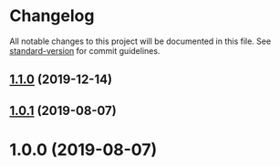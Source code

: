 # Changelog

All notable changes to this project will be documented in this file. See [standard-version](https://github.com/conventional-changelog/standard-version) for commit guidelines.

## [1.1.0](https://github.com/mkolodiy/expandable-node/compare/v1.0.1...v1.1.0) (2019-12-14)

<a name="1.0.1"></a>
## [1.0.1](https://github.com/mkolodiy/expandable-node/compare/v1.0.0...v1.0.1) (2019-08-07)



<a name="1.0.0"></a>
# 1.0.0 (2019-08-07)
